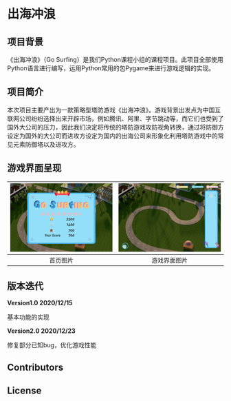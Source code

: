 # 出海冲浪

## 项目背景

《出海冲浪》（Go Surfing）是我们Python课程小组的课程项目。此项目全部使用Python语言进行编写，运用Python常用的包Pygame来进行游戏逻辑的实现。

## 项目简介

本次项目主要产出为一款策略型塔防游戏《出海冲浪》。游戏背景出发点为中国互联网公司纷纷选择出来开辟市场，例如腾讯、阿里、字节跳动等，而它们也受到了国外大公司的压力，因此我们决定将传统的塔防游戏攻防视角转换，通过将防御方设定为国外的大公司而进攻方设定为国内的出海公司来形象化利用塔防游戏中的常见元素防御塔以及进攻方。

## 游戏界面呈现

| <img src="首页.jpg" style="zoom:45%;" /> | <img src="开始页.jpg" style="zoom:45%;" /> |
| :----------------------------------------------------------: | :----------------------------------------------------------: |
|                           首页图片                           |                         游戏界面图片                         |

## 版本迭代

**Version1.0 2020/12/15**

基本功能的实现

**Version2.0 2020/12/23**

修复部分已知bug，优化游戏性能

## Contributors

## License
